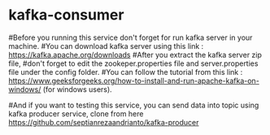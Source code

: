 # kafka-consumer

#Before you running this service don't forget for run kafka server in your machine.
#You can download kafka server using this link : https://kafka.apache.org/downloads
#After you extract the kafka server zip file,
#don't forget to edit the zookeper.properties file and server.properties file under the config folder.
#You can follow the tutorial from this link : https://www.geeksforgeeks.org/how-to-install-and-run-apache-kafka-on-windows/ (for windows users).

#And if you want to testing this service, you can send data into topic using kafka producer service, clone from here \
https://github.com/septianrezaandrianto/kafka-producer

